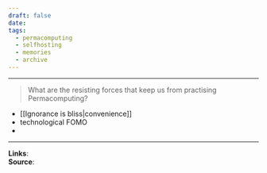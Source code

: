 ```yaml
---
draft: false
date: 
tags:
  - permacomputing
  - selfhosting
  - memories
  - archive
---
```


___

>What are the resisting forces that keep us from practising Permacomputing?

- [[Ignorance is bliss|convenience]]
- technological FOMO
- 
___


**Links**:<br>
**Source**: <br>

